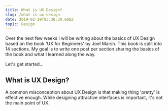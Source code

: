 ```yaml
---
title: What is UX Design?
slug: /what-is-ux-design
date: 2019-02-19T03:36:30.668Z
topic: Design
---
```

Over the next few weeks I will be writing about the basics of UX Design based on the book 'UX for Beginners' by Joel Marsh. This book is split into 14 sections. My goal is to write one post per section sharing the basics of the book and what I learned along the way. 

Let's get started...

## What is UX Design?

A common misconception about UX Design is that making thing 'pretty' is effective enough. While designing attractive interfaces is important, it's not the main point of UX.
